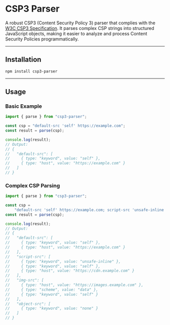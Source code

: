 # CSP3 Parser

A robust CSP3 (Content Security Policy 3) parser that complies with the [W3C CSP3 Specification](https://www.w3.org/TR/CSP3/#directive-value). It parses complex CSP strings into structured JavaScript objects, making it easier to analyze and process Content Security Policies programmatically.

---

## Installation

```bash
npm install csp3-parser
```

---

## Usage

### Basic Example

```javascript
import { parse } from "csp3-parser";

const csp = "default-src 'self' https://example.com";
const result = parse(csp);

console.log(result);
// Output:
// {
//   "default-src": [
//     { type: "keyword", value: "self" },
//     { type: "host", value: "https://example.com" }
//   ]
// }
```

### Complex CSP Parsing

```javascript
import { parse } from "csp3-parser";

const csp =
    "default-src 'self' https://example.com; script-src 'unsafe-inline' 'self' https://cdn.example.com; img-src https://images.example.com data: 'self'; object-src 'none'";
const result = parse(csp);

console.log(result);
// Output:
// {
//   "default-src": [
//     { type: "keyword", value: "self" },
//     { type: "host", value: "https://example.com" }
//   ],
//   "script-src": [
//     { type: "keyword", value: "unsafe-inline" },
//     { type: "keyword", value: "self" },
//     { type: "host", value: "https://cdn.example.com" }
//   ],
//   "img-src": [
//     { type: "host", value: "https://images.example.com" },
//     { type: "scheme", value: "data" },
//     { type: "keyword", value: "self" }
//   ],
//   "object-src": [
//     { type: "keyword", value: "none" }
//   ]
// }
```